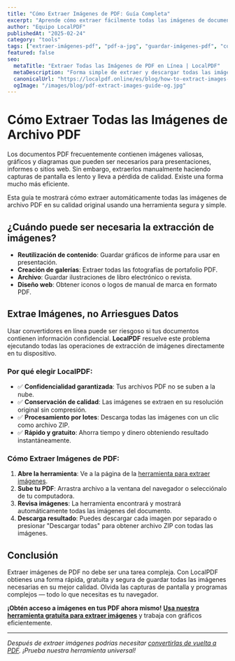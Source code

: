 ```yaml
---
title: "Cómo Extraer Imágenes de PDF: Guía Completa"
excerpt: "Aprende cómo extraer fácilmente todas las imágenes de documento PDF en alta calidad. Nuestra herramienta permite guardar todas las imágenes de archivo PDF en un clic, funcionando directamente en tu navegador."
author: "Equipo LocalPDF"
publishedAt: "2025-02-24"
category: "tools"
tags: ["extraer-imágenes-pdf", "pdf-a-jpg", "guardar-imágenes-pdf", "convertidor"]
featured: false
seo:
  metaTitle: "Extraer Todas las Imágenes de PDF en Línea | LocalPDF"
  metaDescription: "Forma simple de extraer y descargar todas las imágenes de archivo PDF. Herramienta gratuita y segura en línea que respeta tu confidencialidad."
  canonicalUrl: "https://localpdf.online/es/blog/how-to-extract-images-from-pdf"
  ogImage: "/images/blog/pdf-extract-images-guide-og.jpg"
---
```


# Cómo Extraer Todas las Imágenes de Archivo PDF

Los documentos PDF frecuentemente contienen imágenes valiosas, gráficos y diagramas que pueden ser necesarios para presentaciones, informes o sitios web. Sin embargo, extraerlos manualmente haciendo capturas de pantalla es lento y lleva a pérdida de calidad. Existe una forma mucho más eficiente.

Esta guía te mostrará cómo extraer automáticamente todas las imágenes de archivo PDF en su calidad original usando una herramienta segura y simple.

## ¿Cuándo puede ser necesaria la extracción de imágenes?

-   **Reutilización de contenido**: Guardar gráficos de informe para usar en presentación.
-   **Creación de galerías**: Extraer todas las fotografías de portafolio PDF.
-   **Archivo**: Guardar ilustraciones de libro electrónico o revista.
-   **Diseño web**: Obtener iconos o logos de manual de marca en formato PDF.

## Extrae Imágenes, no Arriesgues Datos

Usar convertidores en línea puede ser riesgoso si tus documentos contienen información confidencial. **LocalPDF** resuelve este problema ejecutando todas las operaciones de extracción de imágenes directamente en tu dispositivo.

### Por qué elegir LocalPDF:

-   ✅ **Confidencialidad garantizada**: Tus archivos PDF no se suben a la nube.
-   ✅ **Conservación de calidad**: Las imágenes se extraen en su resolución original sin compresión.
-   ✅ **Procesamiento por lotes**: Descarga todas las imágenes con un clic como archivo ZIP.
-   ✅ **Rápido y gratuito**: Ahorra tiempo y dinero obteniendo resultado instantáneamente.

### Cómo Extraer Imágenes de PDF:

1.  **Abre la herramienta**: Ve a la página de la [herramienta para extraer imágenes](/es/extract-images-from-pdf).
2.  **Sube tu PDF**: Arrastra archivo a la ventana del navegador o selecciónalo de tu computadora.
3.  **Revisa imágenes**: La herramienta encontrará y mostrará automáticamente todas las imágenes del documento.
4.  **Descarga resultado**: Puedes descargar cada imagen por separado o presionar "Descargar todas" para obtener archivo ZIP con todas las imágenes.

## Conclusión

Extraer imágenes de PDF no debe ser una tarea compleja. Con LocalPDF obtienes una forma rápida, gratuita y segura de guardar todas las imágenes necesarias en su mejor calidad. Olvida las capturas de pantalla y programas complejos — todo lo que necesitas es tu navegador.

**¡Obtén acceso a imágenes en tus PDF ahora mismo!** **[Usa nuestra herramienta gratuita para extraer imágenes](/es/extract-images-from-pdf)** y trabaja con gráficos eficientemente.

---

*Después de extraer imágenes podrías necesitar [convertirlas de vuelta a PDF](/es/image-to-pdf). ¡Prueba nuestra herramienta universal!*